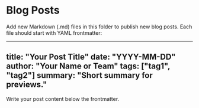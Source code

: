 # Blog Posts

Add new Markdown (.md) files in this folder to publish new blog posts. Each file should start with YAML frontmatter:

---
title: "Your Post Title"
date: "YYYY-MM-DD"
author: "Your Name or Team"
tags: ["tag1", "tag2"]
summary: "Short summary for previews."
---

Write your post content below the frontmatter.
